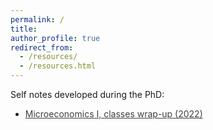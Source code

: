 ```yaml
---
permalink: /
title:
author_profile: true
redirect_from: 
  - /resources/
  - /resources.html
---
```


Self notes developed during the PhD:
- <a href="/files/wrapup_microeconomics-i.pdf" style="color:black; opacity:.75">Microeconomics I, classes wrap-up (2022)</a>
